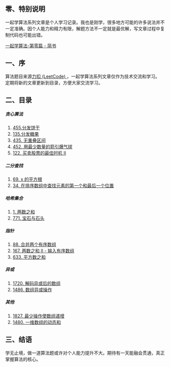 ##  零、特别说明
一起学算法系列文章是个人学习记录。我也是刚学，很多地方可能的许多说法并不一定准确。因个人能力和精力有限，解题方法不一定就是最优解，写文章过程中复制代码也可能出错。

[一起学算法-第零篇 - 简书](https://www.jianshu.com/p/9ed96b00bd17)

## 一、序

算法题目来源[力扣 (LeetCode) ](https://leetcode-cn.com/)，一起学算法系列文章仅作为技术交流和学习。
定期将新的文章更新到目录，方便大家交流学习。

## 二、目录

##### 贪心算法
1. [455.分发饼干 ](https://www.jianshu.com/p/809a8a87b93e)
2. [135.分发糖果 ](https://www.jianshu.com/p/6bcce931e69e)
3. [435\. 无重叠区间 ](https://www.jianshu.com/p/a9efa7708b60)
4. [452\. 用最少数量的箭引爆气球 ](https://www.jianshu.com/p/14d6d943375e)
5. [122\. 买卖股票的最佳时机 II ](https://www.jianshu.com/p/36336b991615)

##### 二分查找
1. [69\. x 的平方根 ](https://www.jianshu.com/p/e9ed18f8db34)
2. [34\. 在排序数组中查找元素的第一个和最后一个位置 ](https://www.jianshu.com/p/d29b09869900)

##### 哈希集合
1. [1\. 两数之和 ](https://www.jianshu.com/p/80407b53d1c3)
2. [771\. 宝石与石头 ](https://www.jianshu.com/p/0372eeb1903c)

##### 指针
1. [88\. 合并两个有序数组 ](https://www.jianshu.com/p/7d2722a3f74b)
2. [167\. 两数之和 II - 输入有序数组 ](https://www.jianshu.com/p/1c1d62f369e0)
3. [633\. 平方数之和 ](https://www.jianshu.com/p/93023f19bc2b)

##### 异或
1. [1720\. 解码异或后的数组 ](https://www.jianshu.com/p/8e933852a761)
2. [1486\. 数组异或操作](https://www.jianshu.com/p/ab08eb17bc79)
##### 其他
1. [1827\. 最少操作使数组递增 ](https://www.jianshu.com/p/78b2c40d8e99)
2. [1480\. 一维数组的动态和 ](https://www.jianshu.com/p/09cd2776ec5b)

## 三、结语
学无止境，做一道算法题或许对个人能力提升不大。期待有一天能融会贯通，真正掌握算法的核心。